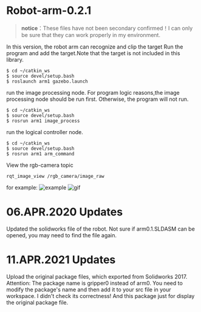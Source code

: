 # Robot-arm-0.2.1
> **notice**：These files have not been secondary confirmed！I can only be sure that they can work properly in my environment.

In this version, the robot arm can recognize and clip the target
Run the program and add the target.Note that the target is not included in this library.
```
$ cd ~/catkin_ws
$ source devel/setup.bash
$ roslaunch arm1 gazebo.launch
```
run the image processing node.
For program logic reasons,the image processing node should be run first.
Otherwise, the program will not run.
```
$ cd ~/catkin_ws
$ source devel/setup.bash
$ rosrun arm1 image_process
```
run the logical controller node.
```
$ cd ~/catkin_ws
$ source devel/setup.bash
$ rosrun arm1 arm_command
```
View the rgb-camera topic
```
rqt_image_view /rgb_camera/image_raw
```
for example:
![example](https://img-blog.csdnimg.cn/20200401013234345.jpg?x-oss-process=image/watermark,type_ZmFuZ3poZW5naGVpdGk,shadow_10,text_aHR0cHM6Ly9ibG9nLmNzZG4ubmV0L3FxXzM3MjY2OTE3,size_16,color_FFFFFF,t_70)
![gif](https://img-blog.csdnimg.cn/20200416064126290.gif)
# 06.APR.2020 Updates
Updated the solidworks file of the robot. Not sure if arm0.1.SLDASM can be opened, you may need to find the file again.

# 11.APR.2021 Updates
Upload the original package files, which exported from Solidworks 2017. Attention: The package name is gripper0 instead of arm0. You need to modify the package's name and then add it to your src file in your workspace. I didn't check its correctness! And this package just for display the original package file.
